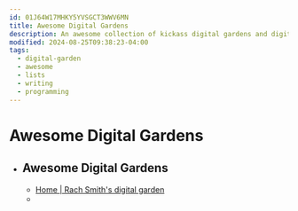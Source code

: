 ```yaml
---
id: 01J64W17MHKY5YVSGCT3WWV6MN
title: Awesome Digital Gardens
description: An awesome collection of kickass digital gardens and digital garden resources
modified: 2024-08-25T09:38:23-04:00
tags:
  - digital-garden
  - awesome
  - lists
  - writing
  - programming
---
```

# Awesome Digital Gardens
- ## Awesome Digital Gardens
	- [Home | Rach Smith's digital garden](https://rachsmith.com/)
	- 